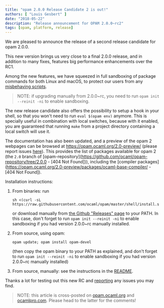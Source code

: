 ```yaml
---
title: "opam 2.0.0 Release Candidate 2 is out!"
authors: [ "Louis Gesbert" ]
date: "2018-05-22"
description: "Release announcement for OPAM 2.0.0~rc2"
tags: [opam, platform, release]
---
```


We are pleased to announce the release of a second release candidate for opam 2.0.0.

This new version brings us very close to a final 2.0.0 release, and in addition to many fixes, features big performance enhancements over the RC1.

Among the new features, we have squeezed in full sandboxing of package commands for both Linux and macOS, to protect our users from any [misbehaving scripts](https://opam.ocaml.org/blog/camlp5-system/).

> NOTE: if upgrading manually from 2.0.0~rc, you need to run
> `opam init --reinit -ni` to enable sandboxing.

The new release candidate also offers the possibility to setup a hook in your shell, so that you won't need to run `eval $(opam env)` anymore. This is specially useful in combination with local switches, because with it enabled, you are guaranteed that running `make` from a project directory containing a local switch will use it.

The documentation has also been updated, and a preview of the opam 2 webpages can be browsed at https://opam.ocaml.org/2.0-preview/ (please report issues [here](https://github.com/ocaml/opam2web/issues)). This provides the list of packages available for opam 2 (the `2.0` branch of [opam-repository](https://github.com/ocaml/opam-repository/tree/2.0.0 - [404 Not Found])), including the [compiler packages](https://opam.ocaml.org/2.0-preview/packages/ocaml-base-compiler/ - [404 Not Found]).

Installation instructions:

1. From binaries: run

    ```
    sh <(curl -sL https://raw.githubusercontent.com/ocaml/opam/master/shell/install.sh)
    ```

    or download manually from [the Github "Releases" page](https://github.com/ocaml/opam/releases/tag/2.0.0-rc2) to your PATH. In this case, don't forget to run `opam init --reinit -ni` to enable sandboxing if you had version 2.0.0~rc manually installed.

2. From source, using opam:

    ```
    opam update; opam install opam-devel
    ```

   (then copy the opam binary to your PATH as explained, and don't forget to run `opam init --reinit -ni` to enable sandboxing if you had version 2.0.0~rc manually installed)

3. From source, manually: see the instructions in the [README](https://github.com/ocaml/opam/tree/2.0.0-rc2#compiling-this-repo).

Thanks a lot for testing out this new RC and [reporting](https://github.com/ocaml/opam/issues) any issues you may find.


> NOTE: this article is cross-posted on [opam.ocaml.org](https://opam.ocaml.org/blog/) and [ocamlpro.com](http://www.ocamlpro.com/category/blog/). Please head to the latter for the comments!
